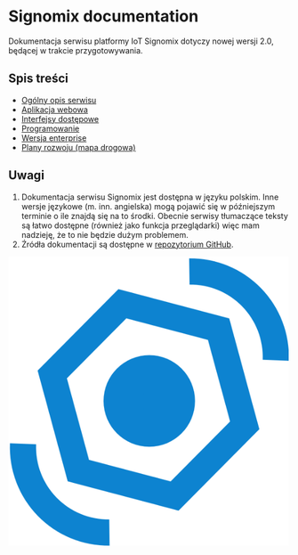 # Signomix documentation

Dokumentacja serwisu platformy IoT Signomix dotyczy nowej wersji 2.0, będącej w trakcie przygotowywania.

## Spis treści

- [Ogólny opis serwisu](introduction.md)
- [Aplikacja webowa](/app/index.md)
- [Interfejsy dostępowe](/api/index.md)
- [Programowanie](/development/index.md)
- [Wersja enterprise](/enterprise/index.md)
- [Plany rozwoju (mapa drogowa)](https://github.com/orgs/signomix/projects/4)

## Uwagi
 1. Dokumentacja serwisu Signomix jest dostępna w języku polskim. Inne wersje językowe (m. inn. angielska) mogą pojawić się w późniejszym terminie o ile znajdą się na to środki. Obecnie serwisy tłumaczące teksty są łatwo dostępne (również jako funkcja przeglądarki) więc mam nadzieję, że to nie będzie dużym problemem.
 2. Źródła dokumentacji są dostępne w [repozytorium GitHub](https://github.com/signomix/signomix-documentation).

![Logo](logo.svg)